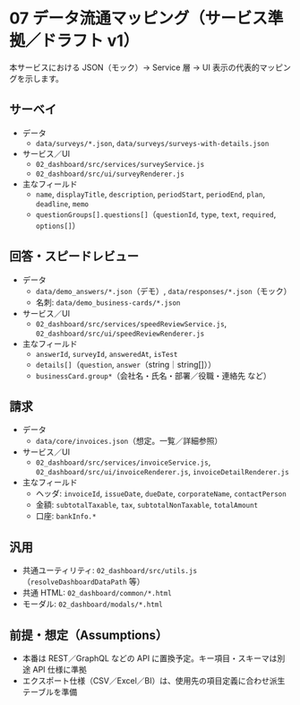 # 07 データ流通マッピング（サービス準拠／ドラフト v1）

本サービスにおける JSON（モック）→ Service 層 → UI 表示の代表的マッピングを示します。

## サーベイ
- データ
  - `data/surveys/*.json`, `data/surveys/surveys-with-details.json`
- サービス／UI
  - `02_dashboard/src/services/surveyService.js`
  - `02_dashboard/src/ui/surveyRenderer.js`
- 主なフィールド
  - `name`, `displayTitle`, `description`, `periodStart`, `periodEnd`, `plan`, `deadline`, `memo`
  - `questionGroups[].questions[]`（`questionId`, `type`, `text`, `required`, `options[]`）

## 回答・スピードレビュー
- データ
  - `data/demo_answers/*.json`（デモ）, `data/responses/*.json`（モック）
  - 名刺: `data/demo_business-cards/*.json`
- サービス／UI
  - `02_dashboard/src/services/speedReviewService.js`, `02_dashboard/src/ui/speedReviewRenderer.js`
- 主なフィールド
  - `answerId`, `surveyId`, `answeredAt`, `isTest`
  - `details[]`（`question`, `answer`（string｜string[]））
  - `businessCard.group*`（会社名・氏名・部署／役職・連絡先 など）

## 請求
- データ
  - `data/core/invoices.json`（想定。一覧／詳細参照）
- サービス／UI
  - `02_dashboard/src/services/invoiceService.js`, `02_dashboard/src/ui/invoiceRenderer.js`, `invoiceDetailRenderer.js`
- 主なフィールド
  - ヘッダ: `invoiceId`, `issueDate`, `dueDate`, `corporateName`, `contactPerson`
  - 金額: `subtotalTaxable`, `tax`, `subtotalNonTaxable`, `totalAmount`
  - 口座: `bankInfo.*`

## 汎用
- 共通ユーティリティ: `02_dashboard/src/utils.js`（`resolveDashboardDataPath` 等）
- 共通 HTML: `02_dashboard/common/*.html`
- モーダル: `02_dashboard/modals/*.html`

## 前提・想定（Assumptions）
- 本番は REST／GraphQL などの API に置換予定。キー項目・スキーマは別途 API 仕様に準拠
- エクスポート仕様（CSV／Excel／BI）は、使用先の項目定義に合わせ派生テーブルを準備

